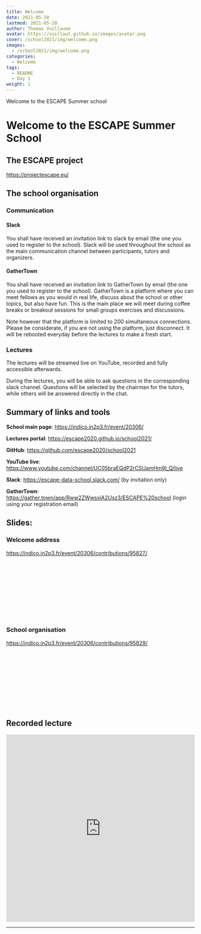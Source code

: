 ```yaml
---
title: Welcome
date: 2021-05-20
lastmod: 2021-05-20
author: Thomas Vuillaume
avatar: https://vuillaut.github.io/images/avatar.png
cover: /school2021/img/welcome.png
images:
  - /school2021/img/welcome.png
categories:
  - Welcome
tags:
  - README
  - Day 1
weight: 1
---
```


Welcome to the ESCAPE Summer school

<!--more-->
<!---->

<!-- Dear instructor:
* The dates at the top of this markdown (.md) document will help order the classes in the portal.
Please, if you don't need to, do not change the one that is now.
* Take into account that there is a feature in the dates: if you use a date in the future, the class will be not visible in the portal until the date you have assigned.
* You can create dedicated folders if you need to.
* But if you simply need to add some pictures, you can use the folder ../static/img/ mentioned at the top as /school2021/img/
-->

<!---->

# Welcome to the ESCAPE Summer School


## The ESCAPE project

https://projectescape.eu/


## The school organisation

### Communication

#### Slack
You shall have received an invitation link to slack by email (the one you used to register to the school).
Slack will be used throughout the school as the main communication channel between participants, tutors and organizers.

#### GatherTown

You shall have received an invitation link to GatherTown by email (the one you used to register to the school).
GatherTown is a platform where you can meet fellows as you would in real life, discuss about the school or other topics, but also have fun.
This is the main place we will meet during coffee breaks or breakout sessions for small groups exercises and discussions.

Note however that the platform is limited to 200 simultaneous connections. Please be considerate, if you are not using the platform, just disconnect.
It will be rebooted everyday before the lectures to make a fresh start.

### Lectures
The lectures will be streamed live on YouTube, recorded and fully accessible afterwards.

During the lectures, you will be able to ask questions in the corresponding slack channel.
Questions will be selected by the chairman for the tutors, while others will be answered directly in the chat.


## Summary of links and tools

**School main page**: https://indico.in2p3.fr/event/20306/

**Lectures portal**: https://escape2020.github.io/school2021/

**GitHub**: https://github.com/escape2020/school2021

**YouTube live**: https://www.youtube.com/channel/UC05braEQdP2rCSUamHm9I_Q/live

**Slack**: https://escape-data-school.slack.com/ (by invitation only)

**GatherTown**: https://gather.town/app/Rww2ZWwsxiA2Usz3/ESCAPE%20school (login using your registration email)

## Slides:

### Welcome address

https://indico.in2p3.fr/event/20306/contributions/95827/

<object data="https://indico.in2p3.fr/event/20306/contributions/95827/attachments/64621/89714/20210607_ESCAPE_SCHOOL_INTRO.pdf" type="application/pdf" width="100%" height="550px">
    <embed src="https://indico.in2p3.fr/event/20306/contributions/95827/attachments/64621/89714/20210607_ESCAPE_SCHOOL_INTRO.pdf">    
    </embed>
</object>

### School organisation

https://indico.in2p3.fr/event/20306/contributions/95829/

<object data="https://indico.in2p3.fr/event/20306/contributions/95829/attachments/64622/89718/20210607_ESCAPE_SCHOOL_ORGA.pdf
" type="application/pdf" width="100%" height="550px">
    <embed src="https://indico.in2p3.fr/event/20306/contributions/95829/attachments/64622/89718/20210607_ESCAPE_SCHOOL_ORGA.pdf
">    
    </embed>
</object>


## Recorded lecture


<iframe width="100%" height="500" src="https://youtu.be/TUrJ_IudVx8" title="YouTube video player" frameborder="0" allow="accelerometer; autoplay; clipboard-write; encrypted-media; gyroscope; picture-in-picture" allowfullscreen></iframe>


---
